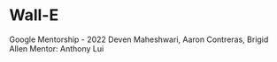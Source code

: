 # Wall-E
Google Mentorship - 2022
Deven Maheshwari, Aaron Contreras, Brigid Allen
Mentor: Anthony Lui
